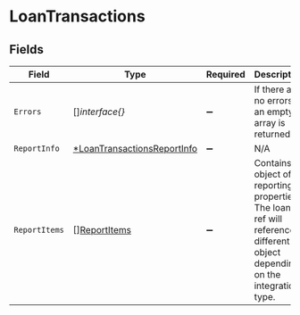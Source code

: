 # LoanTransactions


## Fields

| Field                                                                                                                      | Type                                                                                                                       | Required                                                                                                                   | Description                                                                                                                |
| -------------------------------------------------------------------------------------------------------------------------- | -------------------------------------------------------------------------------------------------------------------------- | -------------------------------------------------------------------------------------------------------------------------- | -------------------------------------------------------------------------------------------------------------------------- |
| `Errors`                                                                                                                   | []*interface{}*                                                                                                            | :heavy_minus_sign:                                                                                                         | If there are no errors, an empty array is returned.                                                                        |
| `ReportInfo`                                                                                                               | [*LoanTransactionsReportInfo](../../models/shared/loantransactionsreportinfo.md)                                           | :heavy_minus_sign:                                                                                                         | N/A                                                                                                                        |
| `ReportItems`                                                                                                              | [][ReportItems](../../models/shared/reportitems.md)                                                                        | :heavy_minus_sign:                                                                                                         | Contains object of reporting properties. The loan ref will reference a different object depending on the integration type. |